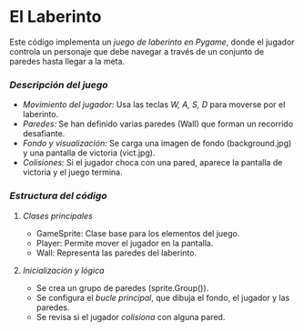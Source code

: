 # El Laberinto

Este código implementa un *juego de laberinto en Pygame*, donde el jugador controla un personaje que debe navegar a través de un conjunto de paredes hasta llegar a la meta.

### *Descripción del juego*
- *Movimiento del jugador:* Usa las teclas *W, A, S, D* para moverse por el laberinto.
- *Paredes:* Se han definido varias paredes (Wall) que forman un recorrido desafiante.
- *Fondo y visualización:* Se carga una imagen de fondo (background.jpg) y una pantalla de victoria (vict.jpg).
- *Colisiones:* Si el jugador choca con una pared, aparece la pantalla de victoria y el juego termina.

### *Estructura del código*
1. *Clases principales*  
   - GameSprite: Clase base para los elementos del juego.  
   - Player: Permite mover el jugador en la pantalla.  
   - Wall: Representa las paredes del laberinto.

2. *Inicialización y lógica*  
   - Se crea un grupo de paredes (sprite.Group()).  
   - Se configura el *bucle principal*, que dibuja el fondo, el jugador y las paredes.  
   - Se revisa si el jugador *colisiona* con alguna pared.

